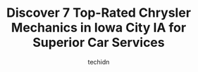 ---
layout: ampstory
image: https://images.unsplash.com/photo-1637160969382-6562ca0d1435?ixlib=rb-4.0.3&ixid=MnwxMjA3fDB8MHxwaG90by1wYWdlfHx8fGVufDB8fHx8&auto=format&fit=crop&w=640&h=853&q=80
author: techidn
featured: false
description: When it comes to maintaining and repairing your vehicle in Iowa City IA, USA, you deserve nothing but the best. Thats why the 7 best Chrysler Mechanic in the area are here to offer their ex
title: Discover 7 Top-Rated Chrysler Mechanics in Iowa City IA for Superior Car Services
cover:
   title: Discover 7 Top-Rated Chrysler Mechanics in Iowa City IA for Superior Car Services
   subtitle: Rickpate
   background: https://images.unsplash.com/photo-1637160969382-6562ca0d1435?ixlib=rb-4.0.3&ixid=MnwxMjA3fDB8MHxwaG90by1wYWdlfHx8fGVufDB8fHx8&auto=format&fit=crop&w=640&h=853&q=80

pages: 
 - layout: thirds
   top: <h1>#1 Dodge St. Tire & Auto</h1>
   bottom: "<p>Wow, what great service! I was having car trouble and was referred to Dodge Street Tire and Auto by a coworker (though they called it the Good Year place). The gentlemen </p>"
   background: https://www.knot35.com/toplist/wp-content/uploads/2023/06/best-chrysler-mechanic-1-in-iowa-city-ia-1685839556.jpeg
   backgroundblur: true
 - layout: thirds
   top: <h1>#2 Accurate Automotive</h1>
   bottom: "<p>1010 Orchard St, Iowa City, IA 52246, United States</p>"
   background: https://www.knot35.com/toplist/wp-content/uploads/2023/06/best-chrysler-mechanic-2-in-iowa-city-ia-1685839556.jpeg
   cta:
      link: https://www.knot35.com/toplist/discover-7-top-rated-chrysler-mechanics-in-iowa-city-ia-for-superior-car-services/
      text: Discover 7 Top-Rated Chrysler Mechanics in Iowa City IA for Superior Car Services
 - layout: thirds
   top: <h1>#3 Whitedog Import Auto Repair</h1>
   bottom: "<p>424 Highland Ct Suite 1, Iowa City, IA 52240, United States</p>"
   background: https://www.knot35.com/toplist/wp-content/uploads/2023/06/best-chrysler-mechanic-3-in-iowa-city-ia-1685839557.png
   cta:
      link: https://www.knot35.com/toplist/discover-7-top-rated-chrysler-mechanics-in-iowa-city-ia-for-superior-car-services/
      text: Discover 7 Top-Rated Chrysler Mechanics in Iowa City IA for Superior Car Services
 - layout: thirds
   top: <h1>#4 Dave & Pat Seydel Auto & Truck</h1>
   bottom: "<p>917 Maiden Ln, Iowa City, IA 52240, United States</p>"
   background: https://images.unsplash.com/photo-1484589065579-248aad0d8b13?ixlib=rb-4.0.3&ixid=MnwxMjA3fDB8MHxwaG90by1wYWdlfHx8fGVufDB8fHx8&auto=format&fit=crop&w=640&h=853&q=80
   cta:
      link: https://www.knot35.com/toplist/discover-7-top-rated-chrysler-mechanics-in-iowa-city-ia-for-superior-car-services/
      text: Discover 7 Top-Rated Chrysler Mechanics in Iowa City IA for Superior Car Services
 - layout: thirds
   top: <h1>#5 Harapat Auto Service</h1>
   bottom: "<p>436 Ruppert Rd, Iowa City, IA 52246, United States</p>"
   background: https://images.unsplash.com/photo-1567095761054-7a02e69e5c43?ixlib=rb-4.0.3&ixid=MnwxMjA3fDB8MHxwaG90by1wYWdlfHx8fGVufDB8fHx8&auto=format&fit=crop&w=640&h=853&q=80
   cta:
      link: https://www.knot35.com/toplist/discover-7-top-rated-chrysler-mechanics-in-iowa-city-ia-for-superior-car-services/
      text: Discover 7 Top-Rated Chrysler Mechanics in Iowa City IA for Superior Car Services
 - layout: thirds
   top: <h1>#6 Skay Automotive</h1>
   bottom: "<p>1936 Boyrum St, Iowa City, IA 52240, United States</p>"
   background: https://images.unsplash.com/photo-1608411404720-c8f0417bcdba?ixlib=rb-4.0.3&ixid=MnwxMjA3fDB8MHxwaG90by1wYWdlfHx8fGVufDB8fHx8&auto=format&fit=crop&w=640&h=853&q=80
   cta:
      link: https://www.knot35.com/toplist/discover-7-top-rated-chrysler-mechanics-in-iowa-city-ia-for-superior-car-services/
      text: Discover 7 Top-Rated Chrysler Mechanics in Iowa City IA for Superior Car Services
 - layout: thirds
   top: <h1>#7 Los Amigos Auto Repair & Body Shop</h1>
   bottom: "<p>71 Commercial Dr Unit 2, Iowa City, IA 52246, United States</p>"
   background: https://images.unsplash.com/photo-1632260260864-caf7fde5ec36?ixlib=rb-4.0.3&ixid=MnwxMjA3fDB8MHxwaG90by1wYWdlfHx8fGVufDB8fHx8&auto=format&fit=crop&w=640&h=853&q=80
   cta:
      link: https://www.knot35.com/toplist/discover-7-top-rated-chrysler-mechanics-in-iowa-city-ia-for-superior-car-services/
      text: Discover 7 Top-Rated Chrysler Mechanics in Iowa City IA for Superior Car Services
 - layout: thirds
   middle: Continue reading...
   background: https://images.unsplash.com/photo-1522441815192-d9f04eb0615c?ixlib=rb-4.0.3&ixid=MnwxMjA3fDB8MHxwaG90by1wYWdlfHx8fGVufDB8fHx8&auto=format&fit=crop&w=640&h=853&q=80
   cta:
      link: https://www.knot35.com/toplist/discover-7-top-rated-chrysler-mechanics-in-iowa-city-ia-for-superior-car-services/
      text: Discover 7 Top-Rated Chrysler Mechanics in Iowa City IA for Superior Car Services
      
---